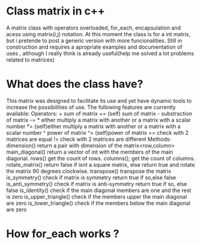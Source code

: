 # Class matrix in c++
  A matrix class with operators overloaded, for_each, encapsulation and acess using matrix(i,j) notation. At this moment the class is for a int matrix, but i pretende to post a generic version with more funcionalities. Still in construction and requires a apropriate examples and documentation of uses , although I really think is already useful(help me solved a lot problems related to matrices)
# What does the class have?
  This matrix was designed to facilitate its use and yet have dynamic tools to increase the possibilities of use. The following features are currently available:
  Operators: +  sum of matrix
             += (self) sum of matrix
             -  substraction of matrix
             -= 
             *  either multiply a matrix with another or a matrix with a scalar number 
             *= (self)either multiply a matrix with another or a matrix with a scalar number 
             ^  power of matrix
             ^= (self)power of matrix
             == check with 2 matrices are equal
             != check with 2 matrices are different
  Methods:
    dimension()         return a pair with dimension of the matrix<row,column>
    main_diagonal()     return a vector of int with the members of the main diagonal.
    rows()              get the count of rows.
    columns();          get the count of columns.
    rotate_matrix()     return false if isnt a square matrix, else return true and rotate the matrix 90 degrees clockwise.
    transpose()         transpose the matrix
    is_symmetry()       check if matrix is symmetry return true if so,else false
    is_anti_symmetry()  check if matrix is anti-symmetry return true if so, else false
    is_identity()       check if the main diagonal members are one and the rest is zero
    is_upper_triangle() check if the members upper the main diagonal are zero
    is_lower_triangle() check if the members below the main diagonal are zero
# How for_each works ?
